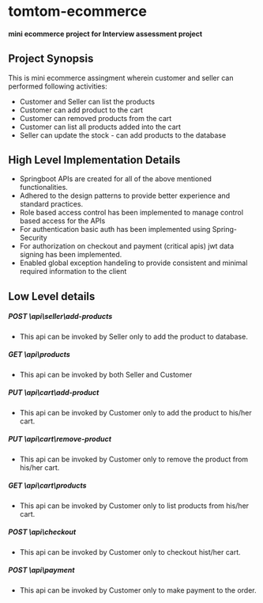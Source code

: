# tomtom-ecommerce
#### mini ecommerce project for Interview assessment project


## Project Synopsis 
This is mini ecommerce assingment wherein customer and seller can performed following activities: 
* Customer and Seller can list the products
* Customer can add product to the cart 
* Customer can removed products from the cart
* Customer can list all products added into the cart
* Seller can update the stock - can add products to the database 

## High Level Implementation Details
- Springboot APIs are created for all of the above mentioned functionalities.
- Adhered to the design patterns to provide better experience and standard practices.
- Role based access control has been implemented to manage control based access for the APIs
- For authentication basic auth has been implemented using Spring-Security 
- For authorization on checkout and payment (critical apis) jwt data signing has been implemented.
- Enabled global exception handeling to provide consistent and minimal required information to the client


## Low Level details 
##### POST \api\seller\add-products
* This api can be invoked by Seller only to add the product to database.

##### GET \api\products
* This api can be invoked by both Seller and Customer

##### PUT \api\cart\add-product
* This api can be invoked by Customer only to add the product to his/her cart.

##### PUT \api\cart\remove-product
* This api can be invoked by Customer only to remove the product from his/her cart.

##### GET \api\cart\products
* This api can be invoked by Customer only to list products from his/her cart.

##### POST \api\checkout
* This api can be invoked by Customer only to checkout hist/her cart.

##### POST \api\payment
* This api can be invoked by Customer only to make payment to the order.

